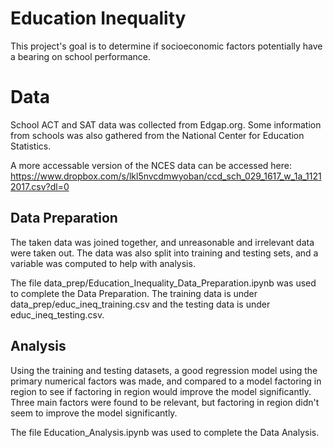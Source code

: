 # Education Inequality
This project's goal is to determine if socioeconomic factors potentially have a bearing on school performance.

# Data
School ACT and SAT data was collected from Edgap.org. Some information from schools was also gathered from the National Center for Education Statistics.

A more accessable version of the NCES data can be accessed here: https://www.dropbox.com/s/lkl5nvcdmwyoban/ccd_sch_029_1617_w_1a_11212017.csv?dl=0

## Data Preparation
The taken data was joined together, and unreasonable and irrelevant data were taken out. The data was also split into training and testing sets, and a variable was computed to help with analysis.

The file data_prep/Education_Inequality_Data_Preparation.ipynb was used to complete the Data Preparation. The training data is under data_prep/educ_ineq_training.csv and the testing data is under educ_ineq_testing.csv.

## Analysis
Using the training and testing datasets, a good regression model using the primary numerical factors was made, and compared to a model factoring in region to see if factoring in region would improve the model significantly. Three main factors were found to be relevant, but factoring in region didn't seem to improve the model significantly.

The file Education_Analysis.ipynb was used to complete the Data Analysis.
